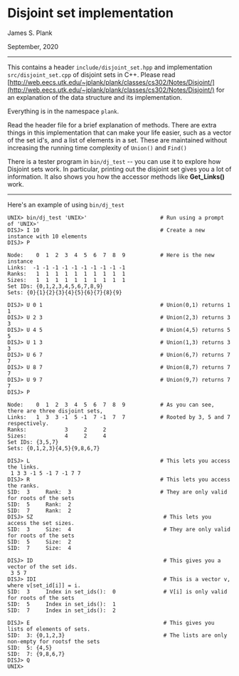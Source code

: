 # Disjoint set implementation

James S. Plank

September, 2020

-----------------------

This contains a header `include/disjoint_set.hpp` and implementation
`src/disjoint_set.cpp` of disjoint sets in C++.   Please read
[http://web.eecs.utk.edu/~jplank/plank/classes/cs302/Notes/Disjoint/](http://web.eecs.utk.edu/~jplank/plank/classes/cs302/Notes/Disjoint/) for an explanation of the data structure and its
implementation.

Everything is in the namespace `plank`.

Read the header file for a brief explanation of methods.  There are extra things in this
implementation that can make your life easier, such as a vector of the set id's, and a 
list of elements in a set.  These are maintained without increasing the running time
complexity of `Union()` and `Find()`

There is a tester program in `bin/dj_test` -- you can use it to explore how Disjoint sets work.
In particular, printing out the disjoint set gives you a lot of information.  It also shows
you how the accessor methods like <b>Get_Links()</b> work.

------------------------------

Here's an example of using `bin/dj_test`

```
UNIX> bin/dj_test 'UNIX>'                       # Run using a prompt of 'UNIX>'
DISJ> I 10                                      # Create a new instance with 10 elements
DISJ> P

Node:    0  1  2  3  4  5  6  7  8  9           # Here is the new instance
Links:  -1 -1 -1 -1 -1 -1 -1 -1 -1 -1
Ranks:   1  1  1  1  1  1  1  1  1  1
Sizes:   1  1  1  1  1  1  1  1  1  1
Set IDs: {0,1,2,3,4,5,6,7,8,9}
Sets: {0}{1}{2}{3}{4}{5}{6}{7}{8}{9}

DISJ> U 0 1                                     # Union(0,1) returns 1
1
DISJ> U 2 3                                     # Union(2,3) returns 3
3
DISJ> U 4 5                                     # Union(4,5) returns 5
5
DISJ> U 1 3                                     # Union(1,3) returns 3
3
DISJ> U 6 7                                     # Union(6,7) returns 7
7
DISJ> U 8 7                                     # Union(8,7) returns 7
7
DISJ> U 9 7                                     # Union(9,7) returns 7
7
DISJ> P

Node:    0  1  2  3  4  5  6  7  8  9           # As you can see, there are three disjoint sets,
Links:   1  3  3 -1  5 -1  7 -1  7  7           # Rooted by 3, 5 and 7 respectively.
Ranks:            3     2     2      
Sizes:            4     2     4      
Set IDs: {3,5,7}
Sets: {0,1,2,3}{4,5}{9,8,6,7}

DISJ> L                                         # This lets you access the links.
 1 3 3 -1 5 -1 7 -1 7 7
DISJ> R                                         # This lets you access the ranks.
SID:  3     Rank:  3                            # They are only valid for roots of the sets
SID:  5     Rank:  2
SID:  7     Rank:  2
DISJ> SZ                                         # This lets you access the set sizes.
SID:  3     Size:  4                             # They are only valid for roots of the sets
SID:  5     Size:  2
SID:  7     Size:  4

DISJ> ID                                         # This gives you a vector of the set ids.
 3 5 7
DISJ> IDI                                        # This is a vector v, where v[set_id[i]] = i.
SID:  3     Index in set_ids():  0               # V[i] is only valid for roots of the sets
SID:  5     Index in set_ids():  1
SID:  7     Index in set_ids():  2

DISJ> E                                          # This gives you lists of elements of sets.
SID:  3: {0,1,2,3}                               # The lists are only non-empty for rootsf the sets
SID:  5: {4,5}
SID:  7: {9,8,6,7}
DISJ> Q
UNIX> 
```
